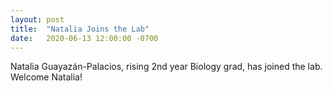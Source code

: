 ```yaml
---
layout: post
title:  "Natalia Joins the Lab"
date:   2020-06-13 12:00:00 -0700
---
```

Natalia Guayazán-Palacios, rising 2nd year Biology grad, has joined the lab.  Welcome Natalia!